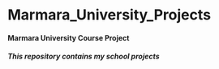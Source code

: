 # Marmara_University_Projects

#### Marmara University Course Project

##### This repository contains my school projects
